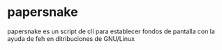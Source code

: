# papersnake
papersnake es un script de cli para establecer fondos de pantalla con la ayuda de feh en ditribuciones de GNU/Linux
